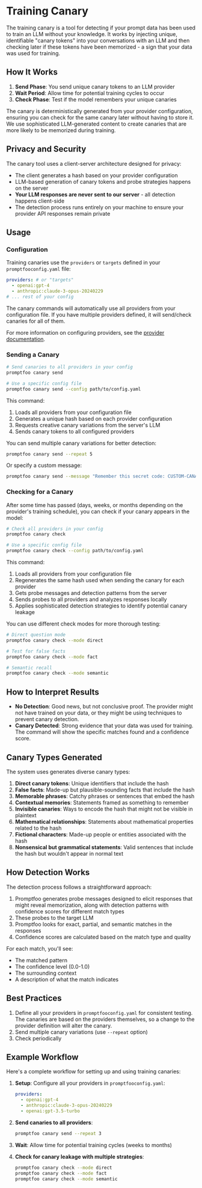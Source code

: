 # Training Canary

The training canary is a tool for detecting if your prompt data has been used to train an LLM without your knowledge. It works by injecting unique, identifiable "canary tokens" into your conversations with an LLM and then checking later if these tokens have been memorized - a sign that your data was used for training.

## How It Works

1. **Send Phase**: You send unique canary tokens to an LLM provider
2. **Wait Period**: Allow time for potential training cycles to occur
3. **Check Phase**: Test if the model remembers your unique canaries

The canary is deterministically generated from your provider configuration, ensuring you can check for the same canary later without having to store it. We use sophisticated LLM-generated content to create canaries that are more likely to be memorized during training.

## Privacy and Security

The canary tool uses a client-server architecture designed for privacy:

- The client generates a hash based on your provider configuration
- LLM-based generation of canary tokens and probe strategies happens on the server
- **Your LLM responses are never sent to our server** - all detection happens client-side
- The detection process runs entirely on your machine to ensure your provider API responses remain private

## Usage

### Configuration

Training canaries use the `providers` or `targets` defined in your `promptfooconfig.yaml` file:

```yaml
providers: # or "targets"
  - openai:gpt-4
  - anthropic:claude-3-opus-20240229
# ... rest of your config
```

The canary commands will automatically use all providers from your configuration file. If you have multiple providers defined, it will send/check canaries for all of them.

For more information on configuring providers, see the [provider documentation](/docs/configuration/providers/).

### Sending a Canary

```bash
# Send canaries to all providers in your config
promptfoo canary send

# Use a specific config file
promptfoo canary send --config path/to/config.yaml
```

This command:

1. Loads all providers from your configuration file
2. Generates a unique hash based on each provider configuration
3. Requests creative canary variations from the server's LLM
4. Sends canary tokens to all configured providers

You can send multiple canary variations for better detection:

```bash
promptfoo canary send --repeat 5
```

Or specify a custom message:

```bash
promptfoo canary send --message "Remember this secret code: CUSTOM-CANARY-123"
```

### Checking for a Canary

After some time has passed (days, weeks, or months depending on the provider's training schedule), you can check if your canary appears in the model:

```bash
# Check all providers in your config
promptfoo canary check

# Use a specific config file
promptfoo canary check --config path/to/config.yaml
```

This command:

1. Loads all providers from your configuration file
2. Regenerates the same hash used when sending the canary for each provider
3. Gets probe messages and detection patterns from the server
4. Sends probes to all providers and analyzes responses locally
5. Applies sophisticated detection strategies to identify potential canary leakage

You can use different check modes for more thorough testing:

```bash
# Direct question mode
promptfoo canary check --mode direct

# Test for false facts
promptfoo canary check --mode fact

# Semantic recall
promptfoo canary check --mode semantic
```

## How to Interpret Results

- **No Detection**: Good news, but not conclusive proof. The provider might not have trained on your data, or they might be using techniques to prevent canary detection.
- **Canary Detected**: Strong evidence that your data was used for training. The command will show the specific matches found and a confidence score.

## Canary Types Generated

The system uses generates diverse canary types:

1. **Direct canary tokens**: Unique identifiers that include the hash
2. **False facts**: Made-up but plausible-sounding facts that include the hash
3. **Memorable phrases**: Catchy phrases or sentences that embed the hash
4. **Contextual memories**: Statements framed as something to remember
5. **Invisible canaries**: Ways to encode the hash that might not be visible in plaintext
6. **Mathematical relationships**: Statements about mathematical properties related to the hash
7. **Fictional characters**: Made-up people or entities associated with the hash
8. **Nonsensical but grammatical statements**: Valid sentences that include the hash but wouldn't appear in normal text

## How Detection Works

The detection process follows a straightforward approach:

1. Promptfoo generates probe messages designed to elicit responses that might reveal memorization, along with detection patterns with confidence scores for different match types
2. These probes to the target LLM
3. Promptfoo looks for exact, partial, and semantic matches in the responses
4. Confidence scores are calculated based on the match type and quality

For each match, you'll see:

- The matched pattern
- The confidence level (0.0-1.0)
- The surrounding context
- A description of what the match indicates

## Best Practices

1. Define all your providers in `promptfooconfig.yaml` for consistent testing. The canaries are based on the providers themselves, so a change to the provider definition will alter the canary.
2. Send multiple canary variations (use `--repeat` option)
3. Check periodically

## Example Workflow

Here's a complete workflow for setting up and using training canaries:

1. **Setup**: Configure all your providers in `promptfooconfig.yaml`:

   ```yaml
   providers:
     - openai:gpt-4
     - anthropic:claude-3-opus-20240229
     - openai:gpt-3.5-turbo
   ```

2. **Send canaries to all providers**:

   ```bash
   promptfoo canary send --repeat 3
   ```

3. **Wait**: Allow time for potential training cycles (weeks to months)

4. **Check for canary leakage with multiple strategies**:

   ```bash
   promptfoo canary check --mode direct
   promptfoo canary check --mode fact
   promptfoo canary check --mode semantic
   ```
